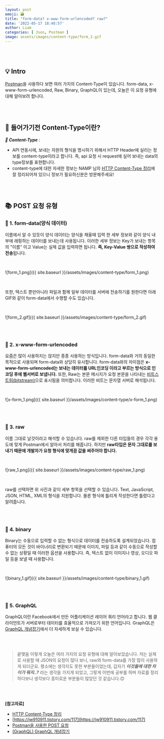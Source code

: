 ```yaml
---
layout: post
emoji: 🗃
title: "form-data? x-www-form-urlencoded? raw?"
date: '2022-05-17 18:48:57'
author: Liam
categories: [ Json, Postman ]
image: assets/images/content-type/form_2.gif
---
```


<br>
<br>

## 💡 Intro


[Postman](https://www.postman.com/)을 사용하다 보면 여러 가지의 Content-Type이 있습니다. form-data, x-www-form-urlencoded, Raw, Binary, GraphQL이 있는데, 오늘은 이 요청 유형에 대해 알아보려 합니다.


<br>
<br>


## 🔎 들어가기전 Content-Type이란?

***📝 Content-Type*** : 
- API 연동시에, 보내는 자원의 형식을 명시하기 위해서 HTTP Header에 실리는 정보를 content-type이라고 합니다. 즉, api 요청 시 request에 실어 보내는 data의 type정보를 표현합니다. 
- content-type에 대한 자세한 정보는 NAMP 님의 [HTTP Content-Type 정리](https://surpassing.tistory.com/697)에 잘 정리되어져 있으니 정보가 필요하신분은 방문해주세요!

<br>
<br>


## 📚 POST 요청 유형


### 📕 1. form-data(양식 데이터)
이름에서 알 수 있듯이 양식 데이터는 양식을 채울때 입력 한 세부 정보와 같이 양식 내부에 래핑하는 데이터를 보내는데 사용됩니다. 이러한 세부 정보는 Key가 보내는 항목의 "이름" 이고 Value는 실제 값을 입력하면 됩니다. **즉, Key-Value 쌍으로 작성하여 전송**됩니다.

<br>

![form_1.png]({{ site.baseurl }}/assets/images/content-type/form_1.png)

<br>

또한, 텍스트 뿐만아니라 파일과 함께 일부 데이터를 서버에 전송하기를 원한다면 아래 GIF와 같이 form-data에서 수행할 수도 있습니다.

<br>

![form_2.gif]({{ site.baseurl }}/assets/images/content-type/form_2.gif)

<br>
<br>

### 📘 2. x-www-form-urlencoded
요즘은 많이 사용하지는 않지만 종종 사용하는 방식입니다. form-data와 거의 동일한 목적으로 사용되며 form-data와 상당히 유사합니다. form-data와의 차이점은 **x-www-form-urlencoded는 보내는 데이터를 URL인코딩 이라고 부르는 방식으로 인코딩 후에 웹서버로 보냅니다.** 또한, Raw는 본문 메시지가 요청 본문을 나타내는 [비트스트림(bitstream)](http://terms.tta.or.kr/dictionary/dictionaryView.do?subject=%EB%B9%84%ED%8A%B8%EC%8A%A4%ED%8A%B8%EB%A6%BC)으로 표시됨을 의미합니다. 이러한 비트는 문자열 서버로 해석됩니다.

<br>

![x-form_1.png]({{ site.baseurl }}/assets/images/content-type/x-form_1.png)

<br>
<br>

### 📒 3. raw 
이름 그대로 날것이라고 해석할 수 있습니다. raw를 제외한 다른 타입들의 경우 각각 용도에 맞게 Postman에서 알아서 처리를 해줍니다. 하지만 **raw타입은 문자 그대로를 보내기 때문에 개발자가 요청 형식에 맞게끔 값을 써주어야 합니다.** 

<br>

![raw_1.png]({{ site.baseurl }}/assets/images/content-type/raw_1.png)

<br>

raw를 선택하면 위 사진과 같이 세부 항목을 선택할 수 있습니다. Text, JavaScript, JSON, HTML, XML의 형식을 지원합니다. 물론 형식에 틀리게 작성한다면 틀렸다고 알려줍니다. 

<br>
<br>

### 📗 4. binary
Binary는 수동으로 입력할 수 없는 형식으로 데이터를 전송하도록 설계되었습니다. 컴퓨터의 모든 것이 바이너리로  변환되기 때문에 이미지, 파일 등과 같이 수동으로 작성할 수 없는 상황일 때 이러한 옵션을 사용합니다. 즉, 텍스트 없이 이미지나 영상, 오디오 파일 등을 보낼 때 사용합니다.

<br>

![binary_1.gif]({{ site.baseurl }}/assets/images/content-type/binary_1.gif)

<br>
<br>

### 📙 5. GraphQL
GraphQL이란 Facebook에서 만든 어플리케이션 레이어 쿼리 언어라고 합니다. 웹 클라이언트가 서버로부터 데이터를 효율적으로 가져오기 위한 언어입니다. GraphQL은 [GraphQL 개념잡기](https://americanopeople.tistory.com/330)에서 더 자세하게 보실 수 있습니다.


<br>
<br>


> 끝맺음
이렇게 오늘은 여러 가지의 요청 유형에 대해 알아보았습니다. 저는 실제로 사용할 때 JSON의 요청이 많다 보니, raw와 form-data를 가장 많이 사용하게 되더군요. 평소에는 생각지도 못한 부분들이었는데, 갑자기 ***이것들에 대한 차이가 뭐지..?*** 라는 생각을 가지게 되었고, 그렇게 이번에 공부를 하며 자료를 정리하다보니 생각보다 흥미로운 부분들이 많았던 것 같습니다.😊


<br>
<br>


**[참고자료]**
- [HTTP Content-Type 정리](https://surpassing.tistory.com/697)
- [https://jw910911.tistory.com/117](https://jw910911.tistory.com/117)
- [Postman을 사용한 POST 요청](https://testmanager.tistory.com/342)
- [(GraphQL) GraphQL 개념잡기](https://americanopeople.tistory.com/330)
